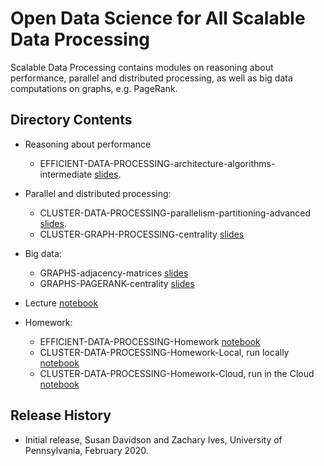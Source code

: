 # Open Data Science for All Scalable Data Processing

Scalable Data Processing contains modules on reasoning about performance, parallel and distributed processing, as well as big data computations on graphs, e.g. PageRank.

## Directory Contents

* Reasoning about performance
  * EFFICIENT-DATA-PROCESSING-architecture-algorithms-intermediate [slides](EFFICIENT-DATA-PROCESSING-architecture-algorithms-intermediate.pptx).
* Parallel and distributed processing:
  * CLUSTER-DATA-PROCESSING-parallelism-partitioning-advanced [slides](CLUSTER-DATA-PROCESSING-parallelism-partitioning-advanced.pptx).
  * CLUSTER-GRAPH-PROCESSING-centrality [slides](CLUSTER-GRAPH-PROCESSING-centrality.pptx)
  
* Big data:
  * GRAPHS-adjacency-matrices [slides](GRAPHS-adjacency-matrices.pptx)
   * GRAPHS-PAGERANK-centrality [slides](GRAPHS-PAGERANK-centrality.pptx)

* Lecture [notebook](EFFICIENT-DATA-PROCESSING-architecture-algorithms-intermediate.ipynb)
  
* Homework:
  * EFFICIENT-DATA-PROCESSING-Homework [notebook](EFFICIENT-DATA-PROCESSING-Homework.ipynb)
  * CLUSTER-DATA-PROCESSING-Homework-Local, run locally [notebook](CLUSTER-DATA-PROCESSING-Homework-Local.ipynb)
  * CLUSTER-DATA-PROCESSING-Homework-Cloud, run in the Cloud [notebook](CLUSTER-DATA-PROCESSING-Homework-Cloud.ipynb)


## Release History

* Initial release, Susan Davidson and Zachary Ives, University of Pennsylvania, February 2020.
